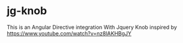 jg-knob
=======

This is an Angular Directive integration With Jquery Knob inspired by https://www.youtube.com/watch?v=nz8lAKHBgJY
